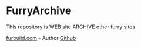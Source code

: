 # FurryArchive
This repository is WEB site ARCHIVE other furry sites


[furbuild.com](https://github.com/furbuild/furbuild.github.io) - Author [Github](https://github.com/furbuild/furbuild.github.io)
